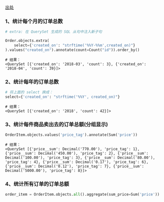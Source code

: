 [出处](https://www.jianshu.com/p/fb93c64abe8a)

### 1、统计每个月的订单总数
```py
# extra: 在 QuerySet 生成的 SQL 从句中注入新子句

Order.objects.extra(
    select={'created_on': "strftime('%%Y-%%m',created_on)"}
).values("created_on").annotate(count=Count("id")).order_by()
```

```
# 结果：
<QuerySet [{'created_on': '2018-03', 'count': 3}, {'created_on': '2018-04', 'count': 39}]>
```

### 2、统计每年的订单总数
```py
# 将上面的 select 换成：
select={'created_on': "strftime('%%Y', created_on)"}
```
```
# 结果：
<QuerySet [{'created_on': '2018', 'count': 42}]>
```
### 3、统计每件商品卖出去的订单总额(分组显示)
```py
OrderItem.objects.values('price_tag').annotate(Sum('price'))
```

```
# 结果：
<QuerySet [{'price__sum': Decimal('770.00'), 'price_tag': 1}, {'price__sum': Decimal('450.00'), 'price_tag': 2}, {'price__sum': Decimal('100.00'), 'price_tag': 3}, {'price__sum': Decimal('80.00'), 'price_tag': 4}, {'price__sum': Decimal('0.17'), 'price_tag': 6}, {'price__sum': Decimal('0.12'), 'price_tag': 7}, {'price__sum': Decimal('5000.00'), 'price_tag': 8}]>
```
### 4、统计所有订单的订单总额
```py
order_item = OrderItem.objects.all().aggregate(sum_price=Sum('price'))